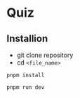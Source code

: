 # Quiz 

## Installion

- git clone repository
- cd ```<file_name>```

```git 
pnpm install
```
```git 
pnpm run dev
```